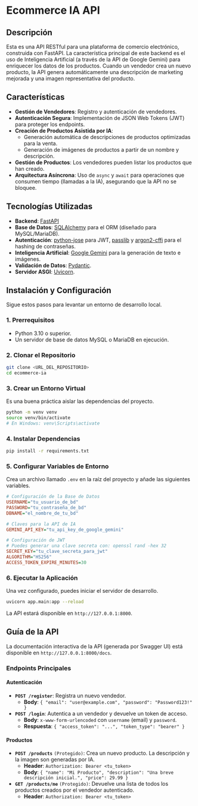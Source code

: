 # Ecommerce IA API

## Descripción

Esta es una API RESTful para una plataforma de comercio electrónico, construida con FastAPI. La característica principal de este backend es el uso de Inteligencia Artificial (a través de la API de Google Gemini) para enriquecer los datos de los productos. Cuando un vendedor crea un nuevo producto, la API genera automáticamente una descripción de marketing mejorada y una imagen representativa del producto.

## Características

-   **Gestión de Vendedores**: Registro y autenticación de vendedores.
-   **Autenticación Segura**: Implementación de JSON Web Tokens (JWT) para proteger los endpoints.
-   **Creación de Productos Asistida por IA**:
    -   Generación automática de descripciones de productos optimizadas para la venta.
    -   Generación de imágenes de productos a partir de un nombre y descripción.
-   **Gestión de Productos**: Los vendedores pueden listar los productos que han creado.
-   **Arquitectura Asíncrona**: Uso de `async` y `await` para operaciones que consumen tiempo (llamadas a la IA), asegurando que la API no se bloquee.

## Tecnologías Utilizadas

-   **Backend**: [FastAPI](https://fastapi.tiangolo.com/)
-   **Base de Datos**: [SQLAlchemy](https://www.sqlalchemy.org/) para el ORM (diseñado para MySQL/MariaDB).
-   **Autenticación**: [python-jose](https://github.com/mpdavis/python-jose) para JWT, [passlib](https://passlib.readthedocs.io/en/stable/) y [argon2-cffi](https://argon2-cffi.readthedocs.io/en/stable/) para el hashing de contraseñas.
-   **Inteligencia Artificial**: [Google Gemini](https://ai.google.dev/) para la generación de texto e imágenes.
-   **Validación de Datos**: [Pydantic](https://docs.pydantic.dev/latest/).
-   **Servidor ASGI**: [Uvicorn](https://www.uvicorn.org/).

## Instalación y Configuración

Sigue estos pasos para levantar un entorno de desarrollo local.

### 1. Prerrequisitos

-   Python 3.10 o superior.
-   Un servidor de base de datos MySQL o MariaDB en ejecución.

### 2. Clonar el Repositorio

```bash
git clone <URL_DEL_REPOSITORIO>
cd ecommerce-ia
```

### 3. Crear un Entorno Virtual

Es una buena práctica aislar las dependencias del proyecto.

```bash
python -m venv venv
source venv/bin/activate
# En Windows: venv\Scripts\activate
```

### 4. Instalar Dependencias

```bash
pip install -r requirements.txt
```

### 5. Configurar Variables de Entorno

Crea un archivo llamado `.env` en la raíz del proyecto y añade las siguientes variables.

```ini
# Configuración de la Base de Datos
USERNAME="tu_usuario_de_bd"
PASSWORD="tu_contraseña_de_bd"
DBNAME="el_nombre_de_tu_bd"

# Claves para la API de IA
GEMINI_API_KEY="tu_api_key_de_google_gemini"

# Configuración de JWT
# Puedes generar una clave secreta con: openssl rand -hex 32
SECRET_KEY="tu_clave_secreta_para_jwt"
ALGORITHM="HS256"
ACCESS_TOKEN_EXPIRE_MINUTES=30
```

### 6. Ejecutar la Aplicación

Una vez configurado, puedes iniciar el servidor de desarrollo.

```bash
uvicorn app.main:app --reload
```

La API estará disponible en `http://127.0.0.1:8000`.

## Guía de la API

La documentación interactiva de la API (generada por Swagger UI) está disponible en `http://127.0.0.1:8000/docs`.

### Endpoints Principales

#### Autenticación

-   **`POST /register`**: Registra un nuevo vendedor.
    -   **Body**: `{ "email": "user@example.com", "password": "Password123!" }`
-   **`POST /login`**: Autentica a un vendedor y devuelve un token de acceso.
    -   **Body**: `x-www-form-urlencoded` con `username` (email) y `password`.
    -   **Respuesta**: `{ "access_token": "...", "token_type": "bearer" }`

#### Productos

-   **`POST /products`** `(Protegido)`: Crea un nuevo producto. La descripción y la imagen son generadas por IA.
    -   **Header**: `Authorization: Bearer <tu_token>`
    -   **Body**: `{ "name": "Mi Producto", "description": "Una breve descripción inicial.", "price": 29.99 }`
-   **`GET /products/me`** `(Protegido)`: Devuelve una lista de todos los productos creados por el vendedor autenticado.
    -   **Header**: `Authorization: Bearer <tu_token>`
